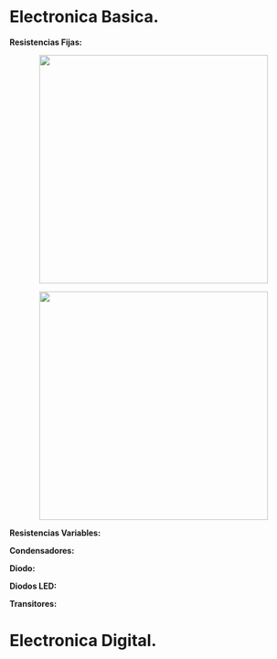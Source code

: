 # Electronica Basica.

__Resistencias Fijas:__
 <p align="center">
<img src="Imagenes/resistencia_fijas (1).avif" width="400" height="400" />         
</p>

 <p align="center">
<img src="Imagenes/simbolo_resistencia.jpg" width="400" height="400" />
</p>


__Resistencias Variables:__



__Condensadores:__



__Diodo:__



__Diodos LED:__




__Transitores:__








# Electronica Digital.
